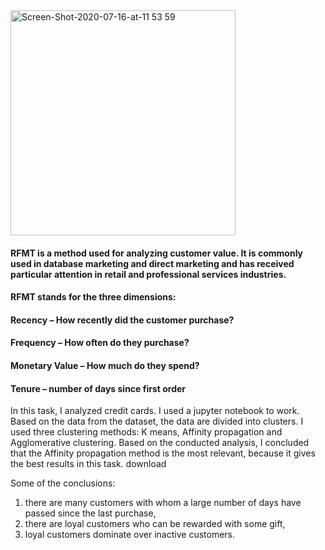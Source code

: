 <img width="360" alt="Screen-Shot-2020-07-16-at-11 53 59" src="https://user-images.githubusercontent.com/87364202/125585282-c5042f96-a642-433d-9c06-e847d0bdce9c.png">

#### RFMT is a method used for analyzing customer value. It is commonly used in database marketing and direct marketing and has received particular attention in retail and professional services industries.

#### RFMT stands for the three dimensions:

#### Recency – How recently did the customer purchase?
#### Frequency – How often do they purchase?
#### Monetary Value – How much do they spend?
#### Tenure – number of days since first order

In this task, I analyzed credit cards.
I used a jupyter notebook to work.
Based on the data from the dataset, the data are divided into clusters. I used three clustering methods: K means, Affinity propagation and Agglomerative clustering. Based on the conducted analysis, I concluded that the Affinity propagation method is the most relevant, because it gives the best results in this task.
download

Some of the conclusions:
1. there are many customers with whom a large number of days have passed since the last purchase,
2. there are loyal customers who can be rewarded with some gift,
3. loyal customers dominate over inactive customers.
